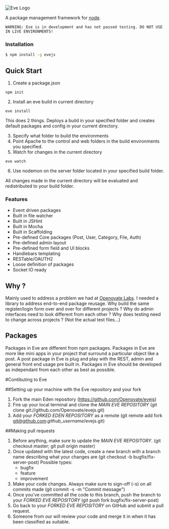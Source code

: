 ![Eve Logo](http://openovate.com/eve-logo.png)

  A package management framework for [node](http://nodejs.org).

```
WARNING: Eve is in development and has not passed testing. DO NOT USE IN LIVE ENVIRONMENTS!
```

### Installation

```bash
$ npm install -g evejs
```

## Quick Start

  1. Create a package.json

```
npm init
```

  2. Install an eve build in current directory

```
eve install
```

  This does 2 things. Deploys a build in your specified folder and creates default packages and config in your current directory.

  3. Specify what folder to build the environments
  4. Point Apache to the control and web folders in the build environments you specified.
  5. Watch for changes in the current directory

```
eve watch
```
  6. Use nodemon on the server folder located in your specified build folder.
  
  All changes made in the current directory will be evaluated and redistributed to your build folder.

### Features

  * Event driven packages
  * Built in file watcher
  * Built in JSHint
  * Built in Mocha
  * Built in Scaffolding
  * Pre-defined Core packages (Post, User, Category, File, Auth)
  * Pre-defined admin layout
  * Pre-defined form field and UI blocks
  * Handlebars templating
  * RESTable/OAUTH2
  * Loose definition of packages
  * Socket IO ready

## Why ?

  Mainly used to address a problem we had at [Openovate Labs](http://openovate.com). I needed a library to 
  address end-to-end package reusage. Why build the same register/login form over and over for different 
  projects ? Why do admin interfaces need to look different from each other ? Why does testing need to change
  across projects ? (Not the actual test files...) 

## Packages

  Packages in Eve are different from npm packages. Packages in Eve are more like mini apps in your project that 
  surround a particular object like a post. A post package in Eve is plug and play with the REST, admin and general front
  end usage pre built in. Packages in Eve should be developed as independant from each other as best as possible.

#Contibuting to Eve

##Setting up your machine with the Eve repository and your fork

1. Fork the main Eden repository (https://github.com/Openovate/evejs)
2. Fire up your local terminal and clone the *MAIN EVE REPOSITORY* (git clone git://github.com/Openovate/evejs.git)
3. Add your *FORKED EDEN REPOSITORY* as a remote (git remote add fork git@github.com:*github_username*/evejs.git)

##Making pull requests

1. Before anything, make sure to update the *MAIN EVE REPOSITORY*. (git checkout master; git pull origin master)
2. Once updated with the latest code, create a new branch with a branch name describing what your changes are (git checkout -b bugfix/fix-server-post)
    Possible types:
    - bugfix
    - feature
    - improvement
3. Make your code changes. Always make sure to sign-off (-s) on all commits made (git commit -s -m "Commit message")
4. Once you've committed all the code to this branch, push the branch to your *FORKED EVE REPOSITORY* (git push fork bugfix/fix-server-post)
5. Go back to your *FORKED EVE REPOSITORY* on GitHub and submit a pull request.
6. Someone from our will review your code and merge it in when it has been classified as suitable.
